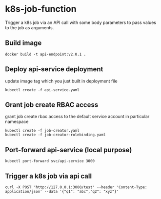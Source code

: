 # k8s-job-function
Trigger a k8s job via an API call with some body parameters to pass values to the job as arguments.

## Build image
```
docker build -t api-endpoint:v2.0.1 .
```
## Deploy api-service deployment
update image tag which you just built in deployment file 
```
kubectl create -f api-service.yaml
```
## Grant job create RBAC access 
grant job create rbac access to the default service account in particular namespace
```
kubectl create -f job-creator.yaml
kubectl create -f job-creator-rolebinding.yaml
```
## Port-forward api-service (local purpose)
```
kubectl port-forward svc/api-service 3000
```
## Trigger a k8s job via api call
```
curl -X POST 'http://127.0.0.1:3000/test' --header 'Content-Type: application/json' --data '{"q1": "abc","q2": "xyz"}'
```
